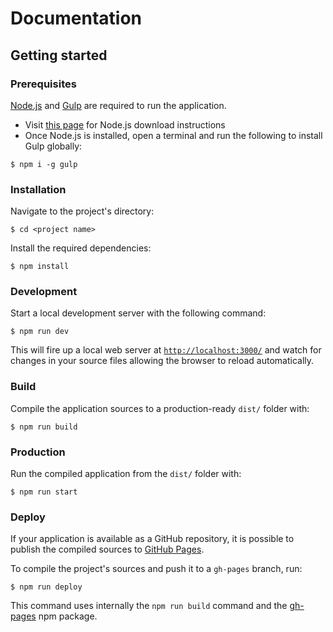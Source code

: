 # Documentation

## Getting started

### Prerequisites

[Node.js](https://nodejs.org/en/) and [Gulp](https://gulpjs.com/) are required to run the application.

- Visit [this page](https://nodejs.org/en/download/) for Node.js download instructions
- Once Node.js is installed, open a terminal and run the following to install Gulp globally:

`$ npm i -g gulp`

### Installation

Navigate to the project's directory:

`$ cd <project name>`

Install the required dependencies:

`$ npm install`

### Development

Start a local development server with the following command:

`$ npm run dev`

This will fire up a local web server at [`http://localhost:3000/`](http://localhost:3000) and watch for changes in your source files allowing the browser to reload automatically.

### Build

Compile the application sources to a production-ready `dist/` folder with:

`$ npm run build`

### Production

Run the compiled application from the `dist/` folder with:

`$ npm run start`

### Deploy

If your application is available as a GitHub repository, it is possible to publish the compiled sources to [GitHub Pages](https://help.github.com/articles/configuring-a-publishing-source-for-github-pages/).

To compile the project's sources and push it to a `gh-pages` branch, run:

`$ npm run deploy`

This command uses internally the `npm run build` command and the [gh-pages](https://www.npmjs.com/package/gh-pages) npm package.
